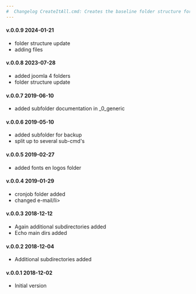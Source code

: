 ```yaml
---
#  Changelog CreateItAll.cmd: Creates the baseline folder structure for website projects in current directory
---
```

<h4>v.0.0.9 2024-01-21</h4>
<ul>
<li>folder structure update</li>
<li>adding files </li>
</ul>

<h4>v.0.0.8 2023-07-28</h4>
<ul>
<li>added joomla 4 folders</li>
<li>folder structure update</li>
</ul>

<h4>v.0.0.7 2019-06-10</h4>
<ul>
<li>added subfolder documentation in _0_generic</li>
</ul>

<h4>v.0.0.6 2019-05-10</h4>
<ul>
<li>added subfolder for backup</li>
<li>split up to several sub-cmd's</li>
</ul>

<h4>v.0.0.5 2019-02-27</h4>
<ul>
<li>added fonts en logos folder</li>
</ul>

<h4>v.0.0.4 2019-01-29</h4>
<ul>
<li>cronjob folder added</li>
<li>changed e-mail/li>
</ul>

<h4>v.0.0.3 2018-12-12</h4>
<ul>
<li>Again additional subdirectories added</li>
<li>Echo main dirs added</li>
</ul>

<h4>v.0.0.2 2018-12-04</h4>
<ul>
<li>Additional subdirectories added</li>
</ul>

<h4>v.0.0.1 2018-12-02</h4>
<ul>
<li>Initial version</li>
</ul>
